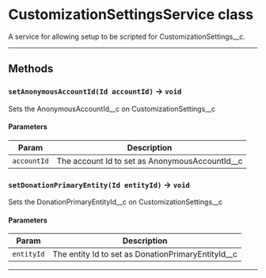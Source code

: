 # CustomizationSettingsService class

A service for allowing setup to be scripted for CustomizationSettings__c.

---
## Methods
### `setAnonymousAccountId(Id accountId)` → `void`

Sets the AnonymousAccountId__c on CustomizationSettings__c

#### Parameters
|Param|Description|
|-----|-----------|
|`accountId` |  The account Id to set as AnonymousAccountId__c |

### `setDonationPrimaryEntity(Id entityId)` → `void`

Sets the DonationPrimaryEntityId__c on CustomizationSettings__c

#### Parameters
|Param|Description|
|-----|-----------|
|`entityId` |  The entity Id to set as DonationPrimaryEntityId__c |

---

